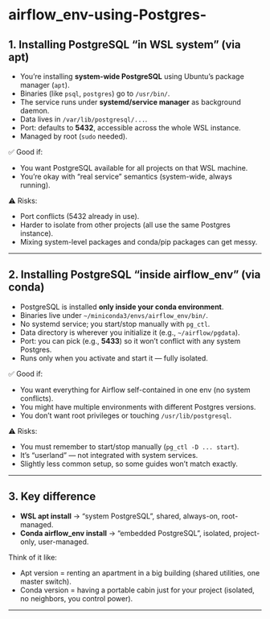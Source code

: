 # airflow_env-using-Postgres-

## 1. **Installing PostgreSQL “in WSL system” (via apt)**

* You’re installing **system-wide PostgreSQL** using Ubuntu’s package manager (`apt`).
* Binaries (like `psql`, `postgres`) go to `/usr/bin/`.
* The service runs under **systemd/service manager** as background daemon.
* Data lives in `/var/lib/postgresql/...`.
* Port: defaults to **5432**, accessible across the whole WSL instance.
* Managed by root (`sudo` needed).

✅ Good if:

* You want PostgreSQL available for all projects on that WSL machine.
* You’re okay with “real service” semantics (system-wide, always running).

⚠️ Risks:

* Port conflicts (5432 already in use).
* Harder to isolate from other projects (all use the same Postgres instance).
* Mixing system-level packages and conda/pip packages can get messy.

---

## 2. **Installing PostgreSQL “inside airflow\_env” (via conda)**

* PostgreSQL is installed **only inside your conda environment**.
* Binaries live under `~/miniconda3/envs/airflow_env/bin/`.
* No systemd service; you start/stop manually with `pg_ctl`.
* Data directory is wherever you initialize it (e.g., `~/airflow/pgdata`).
* Port: you can pick (e.g., **5433**) so it won’t conflict with any system Postgres.
* Runs only when you activate and start it — fully isolated.

✅ Good if:

* You want everything for Airflow self-contained in one env (no system conflicts).
* You might have multiple environments with different Postgres versions.
* You don’t want root privileges or touching `/usr/lib/postgresql`.

⚠️ Risks:

* You must remember to start/stop manually (`pg_ctl -D ... start`).
* It’s “userland” — not integrated with system services.
* Slightly less common setup, so some guides won’t match exactly.

---

## 3. **Key difference**

* **WSL apt install** → “system PostgreSQL”, shared, always-on, root-managed.
* **Conda airflow\_env install** → “embedded PostgreSQL”, isolated, project-only, user-managed.

Think of it like:

* Apt version = renting an apartment in a big building (shared utilities, one master switch).
* Conda version = having a portable cabin just for your project (isolated, no neighbors, you control power).

---
